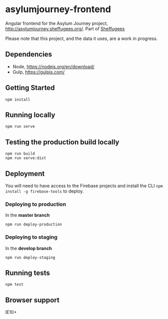 # asylumjourney-frontend

Angular frontend for the Asylum Journey project, http://asylumjourney.sheffugees.org/. Part of [Sheffugees](http://www.yoomee.com/first-refugee-hackathon)

Please note that this project, and the data it uses, are a work in progress.

## Dependencies

- Node, https://nodejs.org/en/download/
- Gulp, https://gulpjs.com/

## Getting Started

```
npm install
````

## Running locally

```
npm run serve
```

## Testing the production build locally

```
npm run build
npm run serve:dist
```

## Deployment

You will need to have access to the Firebase projects and install the CLI `npm install -g firebase-tools` to deploy.

### Deploying to production

In the **master branch**

```
npm run deploy-production
```

### Deploying to staging

In the **develop branch**

```
npm run deploy-staging
```

## Running tests

```
npm test
````

## Browser support

IE10+